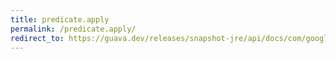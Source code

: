 ```yaml
---
title: predicate.apply
permalink: /predicate.apply/
redirect_to: https://guava.dev/releases/snapshot-jre/api/docs/com/google/common/base/Predicate.html#apply-T-
---
```

